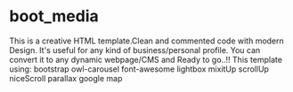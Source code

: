 # boot_media
This is a creative HTML template.Clean and commented code with modern Design. It's useful for any kind of business/personal profile.
You can convert it to any dynamic webpage/CMS and Ready to go..!!
This template using:
		bootstrap
		owl-carousel
		font-awesome
		lightbox
		mixitUp
		scrollUp
		niceScroll
		parallax
		google map
